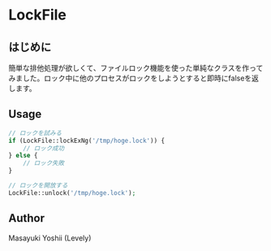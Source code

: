 # LockFile

## はじめに
簡単な排他処理が欲しくて、ファイルロック機能を使った単純なクラスを作ってみました。ロック中に他のプロセスがロックをしようとすると即時にfalseを返します。

## Usage
```php
// ロックを試みる
if (LockFile::lockExNg('/tmp/hoge.lock')) {
    // ロック成功
} else {
    // ロック失敗
}

// ロックを開放する
LockFile::unlock('/tmp/hoge.lock');
```

## Author
Masayuki Yoshii (Levely)

